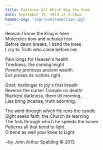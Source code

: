 ```yaml
---
title: Patterns All Which Bow the Knee
date: September 19, 2013 at 2:26am
header-img: "img/rosetteUpClose.jpg"
---
```




 

Reason I know the King is here  
Molecules bow and nebulas fear  
Before dawn breaks, I bend the knee  
I cry to Truth who came before me.  

Pain longs for Heaven's health  
Tiredness, the coming might  
Poverty promises ancient wealth  
Evil proves its victims right.  

Grief, harbinger to joy's first breath  
Reverse the curse! Trample on death!  
Blackest darkness, there till morning,  
Lies bring incense, truth adorning.  

The wind through which He runs the candle  
Sight seeks faith, the Church its learning  
The foils through which he speeds the lumen  
Patterns all that bend to light.  
O bend as well your knee to Light.  
 
~by John Arthur Spalding &copy; 2013
